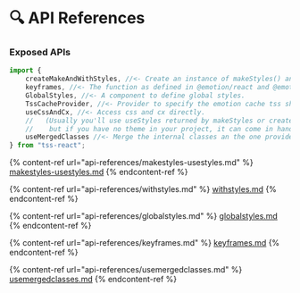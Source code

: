 # 🔍 API References

### Exposed APIs

```typescript
import {
    createMakeAndWithStyles, //<- Create an instance of makeStyles() and withStyles() for your theme.
    keyframes, //<- The function as defined in @emotion/react and @emotion/css
    GlobalStyles, //<- A component to define global styles.
    TssCacheProvider, //<- Provider to specify the emotion cache tss should use.
    useCssAndCx, //<- Access css and cx directly.
    //   (Usually you'll use useStyles returned by makeStyles or createMakeStyles for that purpose
    //    but if you have no theme in your project, it can come in handy.)
    useMergedClasses //<- Merge the internal classes an the one provided as props into a single classes object.
} from "tss-react";
```

{% content-ref url="api-references/makestyles-usestyles.md" %}
[makestyles-usestyles.md](api-references/makestyles-usestyles.md)
{% endcontent-ref %}

{% content-ref url="api-references/withstyles.md" %}
[withstyles.md](api-references/withstyles.md)
{% endcontent-ref %}

{% content-ref url="api-references/globalstyles.md" %}
[globalstyles.md](api-references/globalstyles.md)
{% endcontent-ref %}

{% content-ref url="api-references/keyframes.md" %}
[keyframes.md](api-references/keyframes.md)
{% endcontent-ref %}

{% content-ref url="api-references/usemergedclasses.md" %}
[usemergedclasses.md](api-references/usemergedclasses.md)
{% endcontent-ref %}
